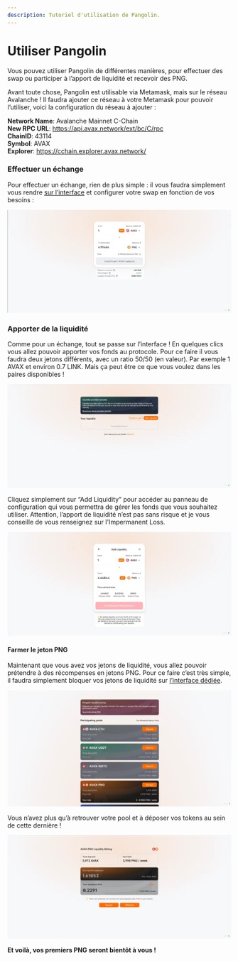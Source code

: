 ```yaml
---
description: Tutoriel d'utilisation de Pangolin.
---
```


# Utiliser Pangolin

Vous pouvez utiliser Pangolin de différentes manières, pour effectuer des swap ou participer à l’apport de liquidité et recevoir des PNG.

Avant toute chose, Pangolin est utilisable via Metamask, mais sur le réseau Avalanche ! Il faudra ajouter ce réseau à votre Metamask pour pouvoir l’utiliser, voici la configuration du réseau à ajouter :

**Network Name**: Avalanche Mainnet C-Chain  
**New RPC URL**: https://api.avax.network/ext/bc/C/rpc  
**ChainID**: 43114  
**Symbol**: AVAX  
**Explorer**: https://cchain.explorer.avax.network/

### Effectuer un échange

Pour effectuer un échange, rien de plus simple : il vous faudra simplement vous rendre [sur l’interface](https://app.pangolin.exchange/#/swap) et configurer votre swap en fonction de vos besoins :

![](../../.gitbook/assets/image%20%287%29.png)

### Apporter de la liquidité

Comme pour un échange, tout se passe sur l’interface ! En quelques clics vous allez pouvoir apporter vos fonds au protocole. Pour ce faire il vous faudra deux jetons différents, avec un ratio 50/50 \(en valeur\). Par exemple 1 AVAX et environ 0.7 LINK. Mais ça peut être ce que vous voulez dans les paires disponibles !  


![](../../.gitbook/assets/image%20%284%29.png)

Cliquez simplement sur “Add Liquidity” pour accéder au panneau de configuration qui vous permettra de gérer les fonds que vous souhaitez utiliser. Attention, l’apport de liquidité n’est pas sans risque et je vous conseille de vous renseignez sur l'Impermanent Loss.

![](../../.gitbook/assets/image%20%285%29.png)

#### Farmer le jeton PNG

Maintenant que vous avez vos jetons de liquidité, vous allez pouvoir prétendre à des récompenses en jetons PNG. Pour ce faire c’est très simple, il faudra simplement bloquer vos jetons de liquidité sur [l’interface dédiée](https://app.pangolin.exchange/#/png/1).  


![](../../.gitbook/assets/image%20%286%29.png)

Vous n’avez plus qu’à retrouver votre pool et à déposer vos tokens au sein de cette dernière !

![](../../.gitbook/assets/image%20%281%29.png)

**Et voilà, vos premiers PNG seront bientôt à vous !**

